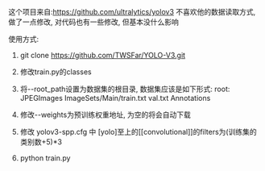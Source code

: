 这个项目来自:https://github.com/ultralytics/yolov3
不喜欢他的数据读取方式, 做了一点修改, 对代码也有一些修改, 但基本没什么影响

使用方式:
1. git clone https://github.com/TWSFar/YOLO-V3.git

2. 修改train.py的classes

3. 将--root_path设置为数据集的根目录, 数据集应该是如下形式:
    root:
        JPEGImages
        ImageSets/Main/train.txt val.txt
        Annotations

4. 修改--weights为预训练权重地址, 为空的将会自动下载

5. 修改 yolov3-spp.cfg 中 [yolo]至上的[[convolutional]]的filters为(训练集的类别数+5)*3

6. python train.py


